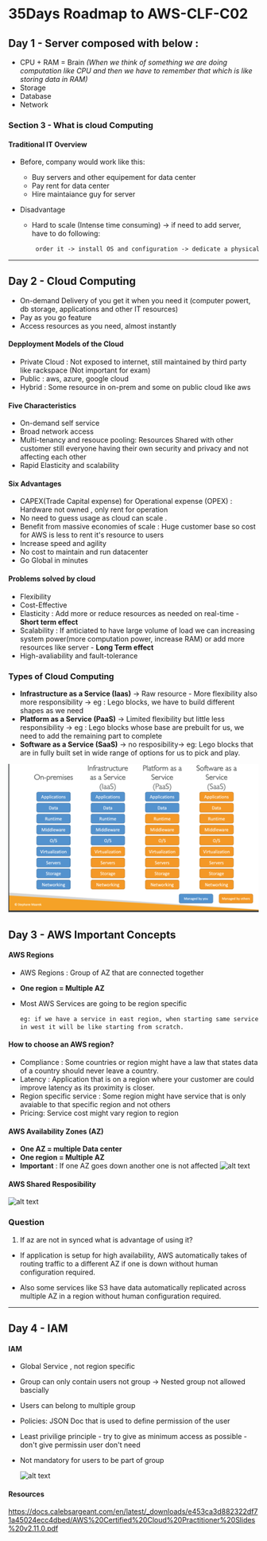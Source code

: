 # 35Days Roadmap to AWS-CLF-C02

## Day 1 - Server composed with below :
* CPU + RAM =  Brain *(When we think of something we are doing computation like CPU and then we have to remember that which is like storing data in RAM)*
* Storage
* Database
* Network 

### Section 3 - What is cloud Computing
#### Traditional IT Overview 
* Before, company would work like this: 
    * Buy servers and other equipement for data center
    * Pay rent for data center
    * Hire maintaiance guy for server

* Disadvantage
    * Hard to scale (Intense time consuming) -> if need to add server, have to do following: 
       ```markdown
        order it -> install OS and configuration -> dedicate a physical space 
        ```

-----   
## Day 2 - Cloud Computing
*   On-demand Delivery of you get it when you need it (computer powert, db storage, applications and other IT resources)
*   Pay as you go feature
* Access resources as you need, almost instantly

#### Depployment Models of the Cloud
* Private Cloud : Not exposed to internet, still maintained by third party like rackspace (Not important for exam)
* Public : aws, azure, google cloud
* Hybrid : Some resource in on-prem and some on public cloud like aws

#### Five Characteristics
*   On-demand self service
* Broad network access
* Multi-tenancy and resouce pooling: Resources Shared with other customer still everyone having their own security and privacy and not affecting each other
*   Rapid Elasticity and scalability

#### Six Advantages 
* CAPEX(Trade Capital expense) for Operational expense (OPEX) : Hardware not owned , only rent for operation
* No need to guess usage as cloud can scale .
* Benefit from massive economies of scale : Huge customer base so cost for AWS is less to rent it's resource to users
* Increase speed and agility
* No cost to maintain and run datacenter
* Go Global in minutes

#### Problems solved by cloud
 * Flexibility
 * Cost-Effective
 * Elasticity : Add more or reduce resources as needed on real-time - **Short term effect**
 * Scalability : If anticiated to have large volume of load we can increasing system power(more computation power, increase RAM) or add more resources like server  - **Long Term effect**
 * High-avaliability and fault-tolerance

 ### Types of Cloud Computing

* **Infrastructure as a Service (Iaas)** ->  Raw resource - More flexibility also more responsibility 
-> eg :  Lego blocks, we have to build different shapes as we need
*  **Platform as a Service (PaaS)**  -> Limited flexibility but little less responsibility -> 
 eg :  Lego blocks whose base are prebuilt for us, we need to add the remaining part to complete
* **Software as a Service (SaaS)** -> no resposibility->  eg:  Lego blocks that are in fully built set in wide range of options for us to pick and play. 

![alt text](images/types-of-cloud-computing.png)


## Day 3 - AWS Important Concepts

#### AWS Regions
* AWS Regions : Group of AZ that are connected together
* **One region = Multiple AZ** 


* Most AWS Services are going to be region specific
    ```
    eg: if we have a service in east region, when starting same service in west it will be like starting from scratch.
  
  ```

#### How to choose an AWS region?
 * Compliance : Some countries or region might have a law that states data of a country should never leave a country.
 * Latency : Application that is on a region where your customer are could improve latency as its proximity is closer.
 * Region specific service : Some region might have service that is only avaiable to that specific region and not others
 * Pricing: Service cost might vary region to region

#### AWS Availability Zones (AZ)
* **One AZ = multiple Data center**
* **One region = Multiple AZ** 
* **Important** : If one AZ goes down another one is not affected
![alt text](images/aws-az.png)

#### AWS Shared Resposibility

![alt text](images/shared-responsibility.png)

### Question
1) If az are not in synced what is advantage of using it? 
* If application is setup for high availability, AWS automatically takes of routing traffic to a different AZ if one is down without human configuration required.

* Also some services like S3 have data automatically replicated across multiple AZ in a region without human configuration required.
----- 

## Day 4 - IAM

#### IAM
* Global Service , not region specific
* Group can only contain users not group -> Nested group not allowed bascially
* Users can belong to multiple group
* Policies: JSON Doc that is used to define permission of the user
* Least privilige principle - try to give as minimum access as possible - don't give permissin user don't need
* Not mandatory for users to be part of group

  ![alt text](<images/IAM User-grp.png>)

#### Resources
https://docs.calebsargeant.com/en/latest/_downloads/e453ca3d882322df71a45024ecc4dbed/AWS%20Certified%20Cloud%20Practitioner%20Slides%20v2.11.0.pdf
